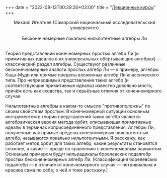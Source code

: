 ﻿+++
date = "2022-08-13T00:29:30+03:00"
title = "<a href="2020.lectures.shtml.html">Лекционные курсы</a>"
+++

<center><a name="ignatyev" />Михаил Игнатьев (Самарский национальный исследовательский университет)</center><br>
<center>Бесконечномерные локально нильпотентные алгебры Ли</center><br>
<p>Теория представлений конечномерных простых алгебр Ли (и примитивных идеалов в их универсальных обёртывающих алгебрах) &mdash; классический раздел алгебры. 
Существуют различные бесконечномерные аналоги простых алгебр Ли &mdash; к примеру, алгебры Каца&ndash;Муди или прямые пределы вложенных алгебр Ли классического типа. 
Про неприводимые представления таких алгебр (и соответствующие примитивные идеалы) известно довольно много, причём есть как сходства, так и серьёзные отличия от конечномерного случая.</p>
<p>Нильпотентные алгебры в каком-то смысле "противоположны" по своим свойствам простым. В конечномерной ситуации основным инструментом в теории представлений таких алгебр является алгебраическая версия метода орбит, описывающая примитивные идеалы в терминах коприсоединённого представления. 
Алгебры Ли, полученные как прямые пределы конечномерных нильпотентных алгебр, называются локально нильпотентными. Я расскажу, как работает метод орбит для таких алгебр, какие результаты становятся сложнее, а какие &mdash; проще по сравнению с конечномерным вариантом. 
Основным примером будут нильрадикалы борелевских подалгебр простых бесконечномерных алгебр Ли. (Классификация борелевских подалгебр &mdash; в отличие от конечномерного случая &mdash; нетривиальна и красива сама по себе; о ней я тоже расскажу.)</p>
